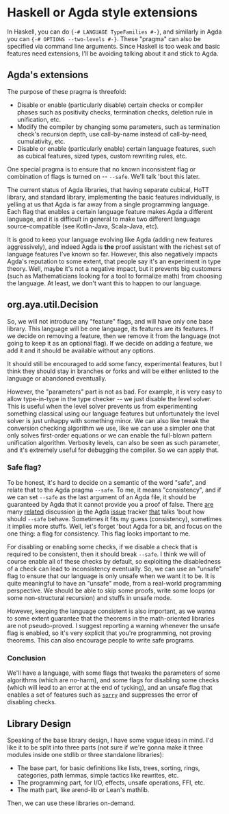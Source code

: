 # Haskell or Agda style extensions

In Haskell, you can do `{-# LANGUAGE TypeFamilies #-}`,
and similarly in Agda you can `{-# OPTIONS --two-levels #-}`.
These "pragma" can also be specified via command line arguments.
Since Haskell is too weak and basic features need extensions,
I'll be avoiding talking about it and stick to Agda.

## Agda's extensions

The purpose of these pragma is threefold:

+ Disable or enable (particularly disable) certain checks or compiler phases
  such as positivity checks, termination checks, deletion rule in unification, etc.
+ Modify the compiler by changing some parameters, such as termination check's recursion depth,
  use call-by-name instead of call-by-need, cumulativity, etc.
+ Disable or enable (particularly enable) certain language features,
  such as cubical features, sized types, custom rewriting rules, etc.

One special pragma is to ensure that no known inconsistent flag
or combination of flags is turned on -- `--safe`.
We'll talk 'bout this later.

The current status of Agda libraries, that having separate cubical, HoTT library, and standard library,
implementing the basic features individually, is yelling at us that Agda is far away from a single programming language.
Each flag that enables a certain language feature makes Agda a different language,
and it is difficult in general to make two different language source-compatible (see Kotlin-Java, Scala-Java, etc).

It is good to keep your language evolving like Agda (adding new features aggressively), and indeed Agda is **the** proof
assistant with the richest set of language features I've known so far.
However, this also negatively impacts Agda's reputation to some extent,
that people say it's an experiment in type theory.
Well, maybe it's not a negative impact, but it prevents big customers
(such as Mathematicians looking for a tool to formalize math) from choosing the language.
At least, we don't want this to happen to our language.

## org.aya.util.Decision

So, we will not introduce any "feature" flags, and will have only one base library.
This language will be one language, its features are its features.
If we decide on removing a feature, then we remove it from the language
(not going to keep it as an optional flag). If we decide on adding a feature, we add it
and it should be available without any options.

It should still be encouraged to add some fancy, experimental features, but I think
they should stay in branches or forks and will be either enlisted to the language or abandoned
eventually.

However, the "parameters" part is not as bad.
For example, it is very easy to allow type-in-type in the type checker -- we just disable the level solver.
This is useful when the level solver prevents us from experimenting something classical using our
language features but unfortunately the level solver is just unhappy with something minor.
We can also like tweak the conversion checking algorithm we use, like we can use a simpler one that
only solves first-order equations or we can enable the full-blown pattern unification algorithm.
Verbosity levels, can also be seen as such parameter, and it's extremely useful for debugging the compiler.
So we can apply that.

### Safe flag?

To be honest, it's hard to decide on a semantic of the word "safe", and relate that to the Agda pragma `--safe`.
To me, it means "consistency", and if we can set `--safe` as the last argument of an Agda file,
it should be guaranteed by Agda that it cannot provide you a proof of false.
There [are](https://github.com/agda/agda/issues/3564#issuecomment-464102606)
many [related](https://github.com/agda/agda/issues/4560#issuecomment-609001957)
discussion [in](https://github.com/agda/agda/issues/3315#issuecomment-436905598)
the Agda [issue](https://github.com/agda/agda/issues/4450#issuecomment-586891969)
tracker [that](https://github.com/agda/agda/issues/3626#issuecomment-472159808)
talks 'bout how should `--safe` behave.
Sometimes it fits my guess (consistency), sometimes it implies more stuffs.
Well, let's forget 'bout Agda for a bit, and focus on the one thing: a flag for consistency.
This flag looks important to me.

For disabling or enabling some checks, if we disable a check that is required to be consistent,
then it should break `--safe`. I think we will of course enable all of these checks by default,
so exploiting the disabledness of a check can lead to inconsistency eventually.
So, we can use an "unsafe" flag to ensure that our language is only unsafe when we want it to be.
It is quite meaningful to have an "unsafe" mode, from a real-world programming perspective.
We should be able to skip some proofs, write some loops (or some non-structural recursion)
and stuffs in unsafe mode.

However, keeping the language consistent is also important, as we wanna to some extent guarantee
that the theorems in the math-oriented libraries are not pseudo-proved.
I suggest reporting a warning whenever the unsafe flag is enabled, so it's very explicit that you're
programming, not proving theorems. This can also encourage people to write safe programs.

### Conclusion

We'll have a language, with some flags that tweaks the parameters of some algorithms (which are no-harm),
and some flags for disabling some checks (which will lead to an error at the end of tycking),
and an unsafe flag that enables a set of features such as
[`sorry`](https://twitter.com/GaloisNeko/status/1305891671440158720) and suppresses the error of
disabling checks.

## Library Design

Speaking of the base library design, I have some vague ideas in mind.
I'd like it to be split into three parts (not sure if we're gonna make it three modules inside one stdlib
or three standalone libraries):

+ The base part, for basic definitions like lists, trees, sorting, rings, categories, path lemmas, simple tactics like rewrites, etc.
+ The programming part, for I/O, effects, unsafe operations, FFI, etc.
+ The math part, like arend-lib or Lean's mathlib.

Then, we can use these libraries on-demand.

